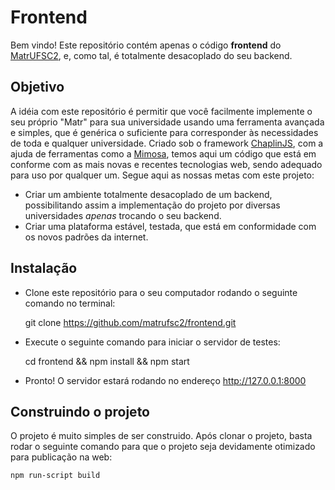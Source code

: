 # Frontend

Bem vindo! Este repositório contém apenas o código **frontend** do [MatrUFSC2](http://matrufsc2.appspot.com), e, como tal, é totalmente desacoplado do seu backend.

## Objetivo

A idéia com este repositório é permitir que você facilmente implemente o seu próprio "Matr" para sua universidade usando uma ferramenta avançada e simples, que é genérica o suficiente para corresponder às necessidades de toda e qualquer universidade.
Criado sob o framework [ChaplinJS](http://chaplinjs.org), com a ajuda de ferramentas como a [Mimosa](http://mimosa.io), temos aqui um código que está em conforme com as mais novas e recentes tecnologias web, sendo adequado para uso por qualquer um. Segue aqui as nossas metas com este projeto:

- Criar um ambiente totalmente desacoplado de um backend, possibilitando assim a implementação do projeto por diversas universidades *apenas* trocando o seu backend.
- Criar uma plataforma estável, testada, que está em conformidade com os novos padrões da internet.

## Instalação

- Clone este repositório para o seu computador rodando o seguinte comando no terminal:

	git clone https://github.com/matrufsc2/frontend.git

- Execute o seguinte comando para iniciar o servidor de testes:

	cd frontend && npm install && npm start

- Pronto! O servidor estará rodando no endereço http://127.0.0.1:8000 

## Construindo o projeto

O projeto é muito simples de ser construido. Após clonar o projeto, basta rodar o seguinte comando para que o projeto seja devidamente otimizado para publicação na web:

	npm run-script build